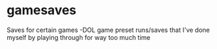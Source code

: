 # gamesaves
Saves for certain games
-DOL game preset runs/saves that I've done myself by playing through for way too much time
